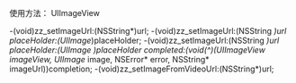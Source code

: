 使用方法：
UIImageView

-(void)zz_setImageUrl:(NSString*)url;
-(void)zz_setImageUrl:(NSString *)url placeHolder:(UIImage*)placeHolder;
-(void)zz_setImageUrl:(NSString *)url placeHolder:(UIImage *)placeHolder completed:(void(^)(UIImageView* imageView, UIImage* image, NSError* error, NSString* imageUrl))completion;
-(void)zz_setImageFromVideoUrl:(NSString*)url;
